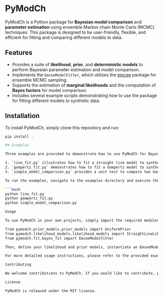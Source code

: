 # PyModCh

PyModCh is a Python package for **Bayesian model comparison** and **parameter estimation** using ensemble Markov chain Monte Carlo (MCMC) techniques. This package is designed to be user-friendly, flexible, and efficient for fitting and comparing different models to data.

## Features

- Provides a suite of **likelihood**, **prior**, and **deterministic models** to perform Bayesian parameter estimation and model comparison.
- Implements the `EmceeModelFitter`, which utilizes the [emcee](https://emcee.readthedocs.io/en/stable/) package for ensemble MCMC sampling.
- Supports the estimation of **marginal likelihoods** and the computation of **Bayes factors** for model comparison.
- Includes several example scripts demonstrating how to use the package for fitting different models to synthetic data.

## Installation

To install PyModCh, simply clone this repository and run:

```bash
pip install .

## Examples

Three examples are provided to demonstrate how to use PyModCh for Bayesian parameter estimation and model comparison:

1. `line_fit.py` illustrates how to fit a straight line model to synthetic data using the `EmceeModelFitter`.
2. `gompertz_fit.py` demonstrates how to fit a Gompertz model to synthetic data using the `EmceeModelFitter`.
3. `simple_model_comparison.py` provides a unit test to compare two Gaussian models based on their marginal likelihoods.

To run the examples, navigate to the examples directory and execute the corresponding Python scripts:

```bash
python line_fit.py
python gompertz_fit.py
python simple_model_comparison.py

Usage

To use PyModCh in your own projects, simply import the required modules and classes:

from pymodch.prior_models.prior_models import UniformPrior
from pymodch.likelihood_models.likelihood_models import StraightLineLikelihood
from pymodch.fit.bayes_fit import EmceeModelFitter

Then, define your likelihood and prior models, instantiate an EmceeModelFitter, and fit your data.

For more detailed usage instructions, please refer to the provided examples.

Contributing

We welcome contributions to PyModCh. If you would like to contribute, please submit a pull request with your proposed changes.

License

PyModCh is released under the MIT license.
